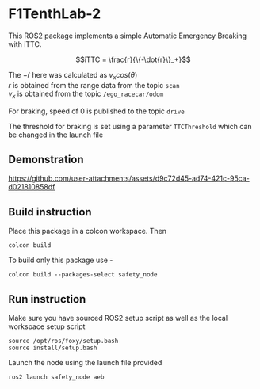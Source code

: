 # F1TenthLab-2

This ROS2 package implements a simple Automatic Emergency Breaking with iTTC.

$$iTTC = \frac{r}{\{-\dot{r}\}_+}$$

The $-\dot{r}$ here was calculated as $v_x cos(\theta)$  
$r$ is obtained from the range data from the topic `scan`  
$v_x$ is obtained from the topic `/ego_racecar/odom`

For braking, speed of 0 is published to the topic `drive`

The threshold for braking is set using a parameter `TTCThreshold` which can be changed in the launch file

## Demonstration


https://github.com/user-attachments/assets/d9c72d45-ad74-421c-95ca-d021810858df


## Build instruction

Place this package in a colcon workspace. Then

```
colcon build
```

To build only this package use -

```
colcon build --packages-select safety_node
```

## Run instruction

Make sure you have sourced ROS2 setup script as well as the local workspace setup script

```
source /opt/ros/foxy/setup.bash
source install/setup.bash
```

Launch the node using the launch file provided

```
ros2 launch safety_node aeb
```
